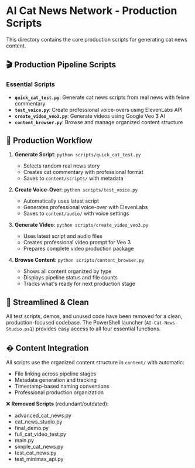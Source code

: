 # AI Cat News Network - Production Scripts

This directory contains the core production scripts for generating cat news content.

## 🎬 Production Pipeline Scripts

### Essential Scripts
- **`quick_cat_test.py`**: Generate cat news scripts from real news with feline commentary
- **`test_voice.py`**: Create professional voice-overs using ElevenLabs API  
- **`create_video_veo3.py`**: Generate videos using Google Veo 3 AI
- **`content_browser.py`**: Browse and manage organized content structure

## 🚀 Production Workflow

1. **Generate Script**: `python scripts/quick_cat_test.py`
   - Selects random real news story
   - Creates cat commentary with professional format
   - Saves to `content/scripts/` with metadata

2. **Create Voice-Over**: `python scripts/test_voice.py` 
   - Automatically uses latest script
   - Generates professional voice-over with ElevenLabs
   - Saves to `content/audio/` with voice settings

3. **Generate Video**: `python scripts/create_video_veo3.py`
   - Uses latest script and audio files
   - Creates professional video prompt for Veo 3
   - Prepares complete video production package

4. **Browse Content**: `python scripts/content_browser.py`
   - Shows all content organized by type
   - Displays pipeline status and file counts
   - Tracks what's ready for next production stage

## 🎯 Streamlined & Clean

All test scripts, demos, and unused code have been removed for a clean, production-focused codebase. The PowerShell launcher (`AI-Cat-News-Studio.ps1`) provides easy access to all four essential functions.

## � Content Integration

All scripts use the organized content structure in `content/` with automatic:
- File linking across pipeline stages
- Metadata generation and tracking  
- Timestamp-based naming conventions
- Professional production organization

❌ **Removed Scripts** (redundant/outdated):
- advanced_cat_news.py
- cat_news_studio.py
- final_demo.py
- full_cat_video_test.py
- main.py
- simple_cat_news.py
- test_cat_news.py
- test_minimax_api.py
